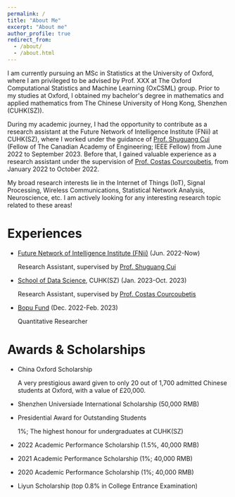 ```yaml
---
permalink: /
title: "About Me"
excerpt: "About me"
author_profile: true
redirect_from: 
  - /about/
  - /about.html
---
```


I am currently pursuing an MSc in Statistics at the University of Oxford, where I am privileged to be advised by Prof. XXX at The Oxford Computational Statistics and Machine Learning (OxCSML) group. Prior to my studies at Oxford, I obtained my bachelor's degree in mathematics and applied mathematics from The Chinese University of Hong Kong, Shenzhen (CUHK(SZ)).

During my academic journey, I had the opportunity to contribute as a research assistant at the Future Network of Intelligence Institute (FNii) at CUHK(SZ), where I worked under the guidance of [Prof. Shuguang Cui](https://scholar.google.com/citations?user=1o_qvR0AAAAJ&hl=zh-CN) (Fellow of The Canadian Academy of Engineering; IEEE Fellow) from June 2022 to September 2023. Before that, I gained valuable experience as a research assistant under the supervision of [Prof. Costas Courcoubetis](https://sds.cuhk.edu.cn/en/teacher/473), from January 2022 to October 2022.

My broad research interests lie in the Internet of Things (IoT), Signal Processing, Wireless Communications, Statistical Network Analysis, Neuroscience, etc. I am actively looking for any interesting research topic related to these areas!

Experiences
======
* [Future Network of Intelligence Institute (FNii)](https://fnii.cuhk.edu.cn/) (Jun. 2022-Now)
  
  Research Assistant, supervised by [Prof. Shuguang Cui](https://scholar.google.com/citations?user=1o_qvR0AAAAJ&hl=zh-CN)

* [School of Data Science](https://sds.cuhk.edu.cn/en), CUHK(SZ) (Jan. 2023-Oct. 2023)

  Research Assistant, supervised by [Prof. Costas Courcoubetis](https://sds.cuhk.edu.cn/en/teacher/473)

* [Bopu Fund](https://www.bopufund.com/en/home) (Dec. 2022-Feb. 2023)

  Quantitative Researcher


Awards & Scholarships
======
* China Oxford Scholarship
  
  A very prestigious award given to only 20 out of 1,700 admitted Chinese students at Oxford, with a value of £20,000.
* Shenzhen Universiade International Scholarship (50,000 RMB)
* Presidential Award for Outstanding Students
  
  1%; The highest honour for undergraduates at CUHK(SZ)
* 2022 Academic Performance Scholarship (1.5%, 40,000 RMB)
* 2021 Academic Performance Scholarship (1%; 40,000 RMB)
* 2020 Academic Performance Scholarship (1%; 40,000 RMB)
* Liyun Scholarship (top 0.8% in College Entrance Examination)


